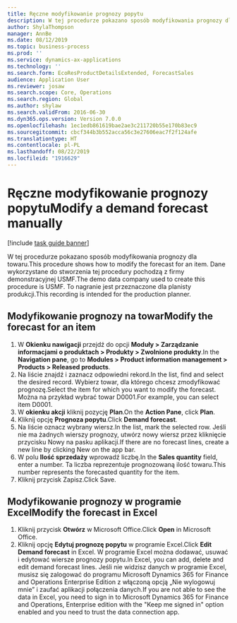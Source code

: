 ```yaml
---
title: Ręczne modyfikowanie prognozy popytu
description: W tej procedurze pokazano sposób modyfikowania prognozy dla towaru.
author: ShylaThompson
manager: AnnBe
ms.date: 08/12/2019
ms.topic: business-process
ms.prod: ''
ms.service: dynamics-ax-applications
ms.technology: ''
ms.search.form: EcoResProductDetailsExtended, ForecastSales
audience: Application User
ms.reviewer: josaw
ms.search.scope: Core, Operations
ms.search.region: Global
ms.author: shylaw
ms.search.validFrom: 2016-06-30
ms.dyn365.ops.version: Version 7.0.0
ms.openlocfilehash: 1ec1edb861619bae2ae3c211720b55e170b83ec9
ms.sourcegitcommit: cbcf344b3b552acca56c3e27606eac7f2f124afe
ms.translationtype: HT
ms.contentlocale: pl-PL
ms.lasthandoff: 08/22/2019
ms.locfileid: "1916629"
---
```

# <a name="modify-a-demand-forecast-manually"></a><span data-ttu-id="6c148-103">Ręczne modyfikowanie prognozy popytu</span><span class="sxs-lookup"><span data-stu-id="6c148-103">Modify a demand forecast manually</span></span>

[!include [task guide banner](../../includes/task-guide-banner.md)]

<span data-ttu-id="6c148-104">W tej procedurze pokazano sposób modyfikowania prognozy dla towaru.</span><span class="sxs-lookup"><span data-stu-id="6c148-104">This procedure shows how to modify the forecast for an item.</span></span> <span data-ttu-id="6c148-105">Dane wykorzystane do stworzenia tej procedury pochodzą z firmy demonstracyjnej USMF.</span><span class="sxs-lookup"><span data-stu-id="6c148-105">The demo data company used to create this procedure is USMF.</span></span> <span data-ttu-id="6c148-106">To nagranie jest przeznaczone dla planisty produkcji.</span><span class="sxs-lookup"><span data-stu-id="6c148-106">This recording is intended for the production planner.</span></span> 


## <a name="modify-the-forecast-for-an-item"></a><span data-ttu-id="6c148-107">Modyfikowanie prognozy na towar</span><span class="sxs-lookup"><span data-stu-id="6c148-107">Modify the forecast for an item</span></span>
1. <span data-ttu-id="6c148-108">W **Okienku nawigacji** przejdź do opcji **Moduły > Zarządzanie informacjami o produktach > Produkty > Zwolnione produkty**.</span><span class="sxs-lookup"><span data-stu-id="6c148-108">In the **Navigation pane**, go to **Modules > Product information management > Products > Released products**.</span></span>
2. <span data-ttu-id="6c148-109">Na liście znajdź i zaznacz odpowiedni rekord.</span><span class="sxs-lookup"><span data-stu-id="6c148-109">In the list, find and select the desired record.</span></span> <span data-ttu-id="6c148-110">Wybierz towar, dla którego chcesz zmodyfikować prognozę.</span><span class="sxs-lookup"><span data-stu-id="6c148-110">Select the item for which you want to modify the forecast.</span></span> <span data-ttu-id="6c148-111">Można na przykład wybrać towar D0001.</span><span class="sxs-lookup"><span data-stu-id="6c148-111">For example, you can select item D0001.</span></span>  
3. <span data-ttu-id="6c148-112">W **okienku akcji** kliknij pozycję **Plan**.</span><span class="sxs-lookup"><span data-stu-id="6c148-112">On the **Action Pane**, click **Plan**.</span></span>
4. <span data-ttu-id="6c148-113">Kliknij opcję **Prognoza popytu**.</span><span class="sxs-lookup"><span data-stu-id="6c148-113">Click **Demand forecast**.</span></span>
5. <span data-ttu-id="6c148-114">Na liście oznacz wybrany wiersz.</span><span class="sxs-lookup"><span data-stu-id="6c148-114">In the list, mark the selected row.</span></span> <span data-ttu-id="6c148-115">Jeśli nie ma żadnych wierszy prognozy, utwórz nowy wiersz przez kliknięcie przycisku Nowy na pasku aplikacji.</span><span class="sxs-lookup"><span data-stu-id="6c148-115">If there are no forecast lines, create a new line by clicking New on the app bar.</span></span>  
6. <span data-ttu-id="6c148-116">W polu **Ilość sprzedaży** wprowadź liczbę.</span><span class="sxs-lookup"><span data-stu-id="6c148-116">In the **Sales quantity** field, enter a number.</span></span> <span data-ttu-id="6c148-117">Ta liczba reprezentuje prognozowaną ilość towaru.</span><span class="sxs-lookup"><span data-stu-id="6c148-117">This number represents the forecasted quantity for the item.</span></span>  
7. <span data-ttu-id="6c148-118">Kliknij przycisk Zapisz.</span><span class="sxs-lookup"><span data-stu-id="6c148-118">Click Save.</span></span>

## <a name="modify-the-forecast-in-excel"></a><span data-ttu-id="6c148-119">Modyfikowanie prognozy w programie Excel</span><span class="sxs-lookup"><span data-stu-id="6c148-119">Modify the forecast in Excel</span></span>
1. <span data-ttu-id="6c148-120">Kliknij przycisk **Otwórz** w Microsoft Office.</span><span class="sxs-lookup"><span data-stu-id="6c148-120">Click **Open** in Microsoft Office.</span></span>
2. <span data-ttu-id="6c148-121">Kliknij opcję **Edytuj prognozę popytu** w programie Excel.</span><span class="sxs-lookup"><span data-stu-id="6c148-121">Click **Edit Demand forecast** in Excel.</span></span> <span data-ttu-id="6c148-122">W programie Excel można dodawać, usuwać i edytować wiersze prognozy popytu.</span><span class="sxs-lookup"><span data-stu-id="6c148-122">In Excel, you can add, delete and edit demand forecast lines.</span></span> <span data-ttu-id="6c148-123">Jeśli nie widzisz danych w programie Excel, musisz się zalogować do programu Microsoft Dynamics 365 for Finance and Operations Enterprise Edition z włączoną opcją „Nie wylogowuj mnie” i zaufać aplikacji połączenia danych.</span><span class="sxs-lookup"><span data-stu-id="6c148-123">If you are not able to see the data in Excel, you need to sign in to Microsoft Dynamics 365 for Finance and Operations, Enterprise edition with the "Keep me signed in" option enabled and you need to trust the data connection app.</span></span>  

